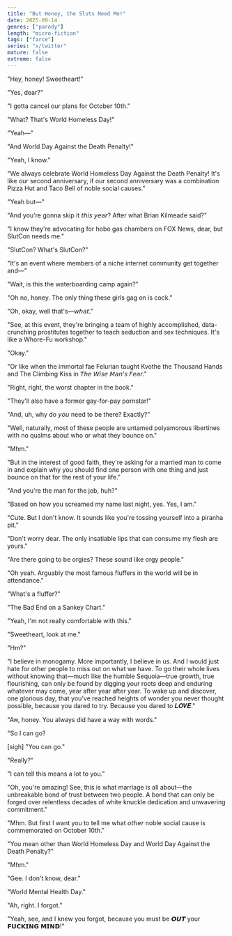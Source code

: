 ```yaml
---
title: "But Honey, the Sluts Need Me!"
date: 2025-09-14
genres: ["parody"]
length: "micro-fiction"
tags: ["farce"]
series: "x/twitter"
mature: false
extreme: false
---
```


"Hey, honey! Sweetheart!"

"Yes, dear?"

"I gotta cancel our plans for October 10th."

"What? That's World Homeless Day!"

"Yeah—"

"And World Day Against the Death Penalty!"

"Yeah, I know."

"We always celebrate World Homeless Day Against the Death Penalty! It's like our second anniversary, if our second anniversary was a combination Pizza Hut and Taco Bell of noble social causes."

"Yeah but—"

"And you're gonna skip it 𝘵𝘩𝘪𝘴 𝘺𝘦𝘢𝘳? After what Brian Kilmeade said?"

"I know they're advocating for hobo gas chambers on FOX News, dear, but SlutCon needs me."

"SlutCon? What's SlutCon?"

"It's an event where members of a niche internet community get together and—"

"Wait, is this the waterboarding camp again?"

"Oh no, honey. The only thing these girls gag on is cock."

"Oh, okay, well that's—𝘸𝘩𝘢𝘵."

"See, at this event, they're bringing a team of highly accomplished, data-crunching prostitutes together to teach seduction and sex techniques. It's like a Whore-Fu workshop."

"Okay."

"Or like when the immortal fae Felurian taught Kvothe the Thousand Hands and The Climbing Kiss in 𝘛𝘩𝘦 𝘞𝘪𝘴𝘦 𝘔𝘢𝘯'𝘴 𝘍𝘦𝘢𝘳."

"Right, right, the worst chapter in the book."

"They'll also have a former gay-for-pay pornstar!"

"And, uh, why do 𝘺𝘰𝘶 need to be there? Exactly?"

"Well, naturally, most of these people are untamed polyamorous libertines with no qualms about who or what they bounce on."

"Mhm."

"But in the interest of good faith, they're asking for a married man to come in and explain why you should find one person with one thing and just bounce on that for the rest of your life."

"And you're the man for the job, huh?"

"Based on how you screamed my name last night, yes. Yes, I am."

"Cute. But I don't know. It sounds like you're tossing yourself into a piranha pit."

"Don't worry dear. The only insatiable lips that can consume my flesh are yours."

"Are there going to be orgies? These sound like orgy people."

"Oh yeah. Arguably the most famous fluffers in the world will be in attendance."

"What's a fluffer?"

"The Bad End on a Sankey Chart."

"Yeah, I'm not really comfortable with this."

"Sweetheart, look at me."

"Hm?"

"I believe in monogamy. More importantly, I believe in us. And I would just hate for other people to miss out on what we have. To go their whole lives without knowing that—much like the humble Sequoia—true growth, true flourishing, can only be found by digging your roots deep and enduring whatever may come, year after year after year. To wake up and discover, one glorious day, that you've reached heights of wonder you never thought possible, because you dared to try. Because you dared to 𝑳𝑶𝑽𝑬."

"Aw, honey. You always did have a way with words."

"So I can go?

[sigh] "You can go."

"Really?"

"I can tell this means a lot to you."

"Oh, you're amazing! See, this is what marriage is all about—the unbreakable bond of trust between two people. A bond that can only be forged over relentless decades of white knuckle dedication and unwavering commitment."

"Mhm. But first I want you to tell me what 𝘰𝘵𝘩𝘦𝘳 noble social cause is commemorated on October 10th."

"You mean other than World Homeless Day and World Day Against the Death Penalty?"

"Mhm."

"Gee. I don't know, dear."

"World Mental Health Day."

"Ah, right. I forgot."

"Yeah, see, and I knew you forgot, because you must be 𝙊𝙐𝙏 your 𝗙𝗨𝗖𝗞𝗜𝗡𝗚 𝗠𝗜𝗡𝗗!"

